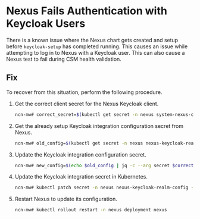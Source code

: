 # Nexus Fails Authentication with Keycloak Users

There is a known issue where the Nexus chart gets created and setup before `keycloak-setup` has completed running.
This causes an issue while attempting to log in to Nexus with a Keycloak user.
This can also cause a Nexus test to fail during CSM health validation.

## Fix

To recover from this situation, perform the following procedure.

1. Get the correct client secret for the Nexus Keycloak client.

   ```bash
   ncn-mw# correct_secret=$(kubectl get secret -n nexus system-nexus-client-auth -o jsonpath='{.data.client-secret}' | base64 -d)
   ```

1. Get the already setup Keycloak integration configuration secret from Nexus.

   ```bash
   ncn-mw# old_config=$(kubectl get secret -n nexus nexus-keycloak-realm-config -o jsonpath='{.data.keycloak\.json}' | base64 -d)
   ```

1. Update the Keycloak integration configuration secret.

   ```bash
   ncn-mw# new_config=$(echo $old_config | jq -c --arg secret $correct_secret '.credentials.secret = $secret')
   ```

1. Update the Keycloak integration secret in Kubernetes.

   ```bash
   ncn-mw# kubectl patch secret -n nexus nexus-keycloak-realm-config --patch="{\"data\": { \"keycloak.json\": \"$(echo $new_config  | base64 -w0)\" }}"
   ```

1. Restart Nexus to update its configuration.

   ```bash
   ncn-mw# kubectl rollout restart -n nexus deployment nexus
   ```
